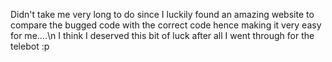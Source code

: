 Didn't take me very long to do since I luckily found an amazing website to compare the bugged code with the correct code hence making it very easy for me....\n
I think I deserved this bit of luck after all I went through for the telebot :p

